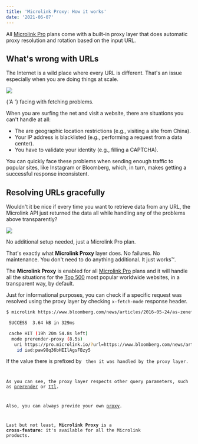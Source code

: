 ```yaml
---
title: 'Microlink Proxy: How it works'
date: '2021-06-07'
---
```


All [Microlink Pro](#pricing) plans come with a built-in proxy layer that does automatic proxy resolution and rotation based on the input URL.

## What's wrong with URLs

The Internet is a wild place where every URL is different. That's an issue especially when you are doing things at scale.

![](https://i.imgur.com/pVPDpao.png)

<Figcaption>
  {'A '}
  <Link href='https://github.com/microlinkhq/metascraper/issues/417' children='metascraper issue' /> facing with fetching problems.
</Figcaption>

When you are surfing the net and visit a website, there are situations you can't handle at all:

- The are geographic location restrictions (e.g., visiting a site from China).
- Your IP address is blacklisted (e.g., performing a request from a data center).
- You have to validate your identity (e.g., filling a CAPTCHA).

You can quickly face these problems when sending enough traffic to popular sites, like Instagram or Bloomberg, which, in turn, makes getting a successful response inconsistent.

## Resolving URLs gracefully

Wouldn't it be nice if every time you want to retrieve data from any URL, the Microlink API just returned the data all while handling any of the problems above transparently?

![](https://i.imgur.com/8uvahxZ.png)

<Figcaption>No additional setup needed, just a Microlink Pro plan.</Figcaption>

That's exactly what **Microlink Proxy** layer does. No failures. No maintenance. You don't need to do anything additional. It just works™. 

The **Microlink Proxy** is enabled for all [Microlink Pro](/#pricing) plans and it will handle all the situations for the [Top 500](https://github.com/Kikobeats/top-sites) most popular worldwide websites, in a transparent way, by default.

Just for informational purposes, you can check if a specific request was resolved using the proxy layer by checking `x-fetch-mode` response header.

```bash
$ microlink https://www.bloomberg.com/news/articles/2016-05-24/as-zenefits-stumbles-gusto-goes-head-on-by-selling-insurance

 SUCCESS  3.64 kB in 329ms

 cache HIT (19h 20m 54.8s left)
  mode prerender-proxy (8.5s)
   uri https://pro.microlink.io/?url=https://www.bloomberg.com/news/articles/2016-05-24/as-zenefits-stumbles-gusto-goes-head-on-by-selling-insurance&filter=statusCode
    id iad:paw98q36bHEIlAgsFBzy5
```

<Figcaption>
  If the value there is prefixed by <code children='`proxy`'/> then it was handled by the proxy layer.
</Figcaption>

As you can see, the proxy layer respects other query parameters, such as [prerender](/docs/api/parameters/prerender) or [ttl](/docs/api/parameters/ttl).

Also, you can always provide your own [proxy](/docs/api/parameters/proxy).

Last but not least, **Microlink Proxy** is a **cross-feature**: it's available for all the Microlink products.
